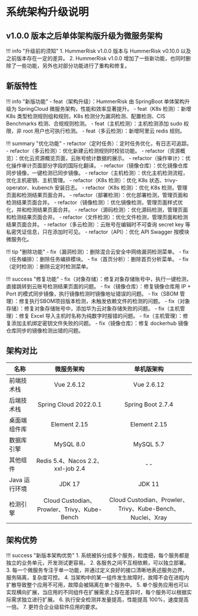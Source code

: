 # 系统架构升级说明

## v1.0.0 版本之后单体架构版升级为微服务架构

!!! info "升级前的须知"
    1. HummerRisk v1.0.0 版本与 HummerRisk v0.10.0 以及之前版本存在一定的差异。
    2. HummerRisk v1.0.0 增加了一些新功能，也同时删除了一些功能，另外也对部分功能进行了重构和修复。

## 新版特性

!!! info "新版功能"
    - feat（架构升级）：HummerRisk 由 SpringBoot 单体架构升级为 SpringCloud 微服务架构，性能和效率显著提升。
    - feat（K8s 检测）：新增 K8s 类型检测规则组和规则，K8s 检测分为漏洞检测、配置检测、CIS Benchmarks 检测、合规规则检测。
    - feat（主机检测）：主机检测添加 sudo 权限，非 root 用户也可执行检测。
    - feat（多云检测）：新增阿里云 redis 规则。

!!! summary "优化功能"
    - refactor（定时任务）：定时任务优化，有日志可追踪。
    - refactor（多云检测）：优化新建云检测规则时校验功能。
    - refactor（资源概览）：优化云资源概览页面，云账号统计数据的展示。
    - refactor（操作审计）：优化操作审计页面部分字段的国际化翻译。
    - refactor（镜像仓库）：优化镜像仓库同步镜像，一键检测已同步镜像。
    - refactor（主机检测）：优化主机检测流程，优化主机密钥、主机管理。
    - refactor（K8s 检测）：优化 K8s 状态、trivy-operator、kubench 安装日志。
    - refactor（K8s 检测）：优化 K8s 检测，管理页面和检测结果页面合并。
    - refactor（部署检测）：优化部署检测，管理页面和检测结果页面合并。
    - refactor（镜像检测）：优化镜像检测，管理页面样式优化，并和检测结果页面合并。
    - refactor（源码检测）：优化源码检测，管理页面和检测结果页面合并。
    - refactor（文件检测）：优化文件检测，管理页面和检测结果页面合并。
    - refactor（多云检测）：云账号在编辑时不可查询 secret key 等私密凭证信息，只在添加时可见。
    - refactor（API）：优化 API Swagger 按模块微服务化。

!!! tip "删除功能"
    - fix（漏洞检测）：删除混合云安全中网络漏洞检测菜单。
    - fix（任务编排）：删除任务编排模块。
    - fix（首页分析）：删除首页分析菜单。
    - fix（定时检测）：删除云定时检测菜单。

!!! success "修复功能"
    - fix（对象存储）：修复对象存储账号中，执行一键检测，直接跳转到云账号检测结果页面的问题。
    - fix（镜像仓库）：修复镜像仓库用 IP + Port 的模式同步镜像，执行镜像检测时镜像地址错误的问题。
    - fix（SBOM 管理）：修复执行SBOM项目版本检测，未触发依赖文件的检测的问题。
    - fix（对象存储）：修复对象存储账号中，添加华为云对象存储失败的问题。
    - fix（主机管理）：修复 Excel 导入主机时名称为纯数字时报错的问题。
    - fix（主机管理）：修复添加主机绑定密钥文件失败的问题。
    - fix（镜像仓库）：修复 dockerhub 镜像仓库同步的镜像检测出错的问题。

## 架构对比

| 名称        |                  微服务架构                   |                        单机版架构                         |
|-----------|:----------------------------------------:|:----------------------------------------------------:|
| 前端技术栈     |                Vue 2.6.12                |                      Vue 2.6.12                      |
| 后端技术栈     |          Spring Cloud 2022.0.1           |                  Spring Boot 2.7.4                   |
| 桌面端组件库    |               Element 2.15               |                     Element 2.15                     |
| 数据库引擎     |                MySQL 8.0                 |                      MySQL 5.7                       |
| 其他组件      |     Redis 5.4、Nacos 2.2、xxl-job 2.4      |                          --                          |
| Java 运行环境 |                  JDK 17                  |                        JDK 11                        |
| 检测引擎      | Cloud Custodian、Prowler、Trivy、Kube-Bench | Cloud Custodian、Prowler、Trivy、Kube-Bench、Nuclei、Xray |


## 架构优势

!!! success "新版本架构优势"
    1. 系统被拆分成多个服务，粒度细，每个服务都是独立的业务单元，开发测试更容易。
    2. 各服务之间不互相依赖，可以独立部署。
    3. 每一个微服务专注于单一功能，并通过定义良好的接口清晰地表述服务边界，服务隔离，复杂度可控。
    4. 当架构中的某一组件发生故障时，故障不会在进程内扩散导致整个应用不可用，故障会被隔离在单个服务中。
    5. 单个服务应用也可以实现横向扩展，当应用的不同组件在扩展需求上存在差异时，每个服务可以根据实际需求独立进行扩展。
    6. 执行安全检测并发量提高，性能提高 100%，速度提高一倍。
    7. 更符合企业级软件应用的要求。
